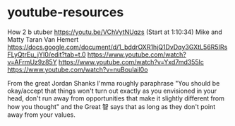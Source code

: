 # youtube-resources
How 2 b utuber
https://youtu.be/VChVytNUqzs (Start at 1:10:34)
Mike and Matty
Taran Van Hemert
https://docs.google.com/document/d/1_bddrOXR1hjQ1DvDqy3GXtL56R5IRsFLyQtrEu_jYI0/edit?tab=t.0
https://www.youtube.com/watch?v=AFrmUz9z85Y
https://www.youtube.com/watch?v=Yxd7md355lc
https://www.youtube.com/watch?v=nuBouIail0o

From the great Jordan Shanks I'mma roughly paraphrase "You should be okay/accept that things won't turn out exactly as you envisioned in your head, don't run away from opportunities that make it slightly different from how you thought" and the Great 智 says that as long as they don't point away from your values.
